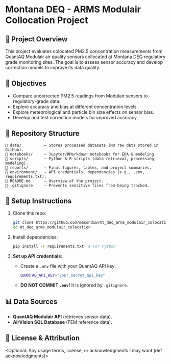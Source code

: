 
# Montana DEQ - ARMS Modulair Collocation Project

## 📌 Project Overview
This project evaluates colocated PM2.5 concentration measurements from QuantAQ Modulair air quality sensors collocated at Montana DEQ regulatory grade monitoring sites. The goal is to assess sensor accuracy and develop correction models to improve its data quality.

## 🎯 Objectives
- Compare uncorrected PM2.5 readings from Modulair sensors to regulatory-grade data.
- Explore accuracy and bias at different concentration levels. 
- Explore meteorological and particle bin size effects on sensor bias.
- Develop and test correction models for improved accuracy.

## 📂 Repository Structure
```
📂 data/          – Stores processed datasets (NO raw data stored in GitHub).  
📂 notebooks/     – Jupyter/RMarkdown notebooks for EDA & modeling.  
📂 scripts/       – Python & R scripts (data retrieval, processing, modeling).  
📂 reports/       – Final figures, tables, and project summaries.  
📂 environment/   – API credentials, dependencies (e.g., .env, requirements.txt).  
📄 README.md      – Overview of the project.  
📄 .gitignore     – Prevents sensitive files from being tracked.  
```

## 🚀 Setup Instructions
1. Clone this repo:  
   ```bash
   git clone https://github.com/masondow/mt_deq_arms_modulair_colocation.git
   cd mt_deq_arms_modulair_colocation
   ```

2. Install dependencies:  
   ```bash
   pip install -r requirements.txt  # For Python
   ```

3. **Set up API credentials**:  
   - Create a `.env` file with your QuantAQ API key:  
     ```bash
     QUANTAQ_API_KEY="your_secret_api_key"
     ```
   - **DO NOT COMMIT `.env`!** It is ignored by `.gitignore`.

## 📊 Data Sources
- **QuantAQ Modulair API** (retrieves sensor data).
- **AirVision SQL Database** (FEM reference data).

## 📝 License & Attribution
<Optional: Any usage terms, license, or acknowledgments I may want (def acknowledgments)>
